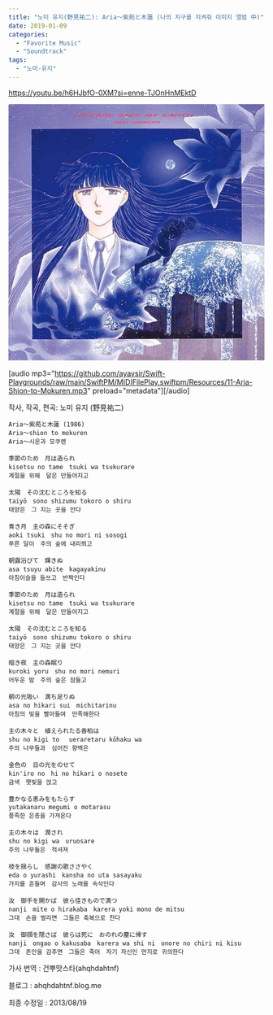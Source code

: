 ```yaml
---
title: "노미 유지(野見祐二): Aria～紫苑と木蓮 (나의 지구를 지켜줘 이미지 앨범 中)"
date: 2019-01-09
categories: 
  - "Favorite Music"
  - "Soundtrack"
tags: 
  - "노미-유지"
---
```


https://youtu.be/h6HJbfO-0XM?si=enne-TJOnHnMEktD

 ![](/assets/img/wp-content/uploads/2019/01/ab67616d0000b273aef364ab2bc2a223884cd28f.jpg)

\[audio mp3="https://github.com/ayaysir/Swift-Playgrounds/raw/main/SwiftPM/MIDIFilePlay.swiftpm/Resources/11-Aria-Shion-to-Mokuren.mp3" preload="metadata"\]\[/audio\]

작사, 작곡, 편곡: 노미 유지 (野見祐二)

```
Aria～紫苑と木蓮 (1986)
Aria～shion to mokuren
Aria～시온과 모쿠렌

季節のため　月は造られ
kisetsu no tame　tsuki wa tsukurare
계절을 위해　달은 만들어지고

太陽　その沈むところを知る
taiyō　sono shizumu tokoro o shiru
태양은　그 지는 곳을 안다

青き月　主の森にそそぎ
aoki tsuki　shu no mori ni sosogi
푸른 달이　주의 숲에 내리쬐고

朝露浴びて　輝きぬ
asa tsuyu abite　kagayakinu
아침이슬을 들쓰고　반짝인다

季節のため　月は造られ
kisetsu no tame　tsuki wa tsukurare
계절을 위해　달은 만들어지고

太陽　その沈むところを知る
taiyō　sono shizumu tokoro o shiru
태양은　그 지는 곳을 안다

暗き夜　主の森眠り
kuroki yoru　shu no mori nemuri
어두운 밤　주의 숲은 잠들고

朝の光吸い　満ち足りぬ
asa no hikari sui　michitarinu
아침의 빛을 빨아들여　만족해한다

主の木々と　植えられたる香柏は
shu no kigi to 　ueraretaru kōhaku wa
주의 나무들과　심어진 향백은

金色の　日の光をのせて
kin'iro no　hi no hikari o nosete
금색　햇빛을 얹고

豊かなる恵みをもたらす
yutakanaru megumi o motarasu
풍족한 은총을 가져온다

主の木々は　潤され
shu no kigi wa　uruosare
주의 나무들은　적셔져

枝を揺らし　感謝の歌ささやく
eda o yurashi　kansha no uta sasayaku
가지를 흔들며　감사의 노래를 속삭인다

汝　御手を開かば　彼ら佳きもので満つ
nanji　mite o hirakaba　karera yoki mono de mitsu
그대　손을 벌리면　그들은 축복으로 찬다

汝　御顔を隠さば　彼らは死に　おのれの塵に帰す
nanji　ongao o kakusaba　karera wa shi ni　onore no chiri ni kisu
그대　존안을 감추면　그들은 죽어　자기 자신인 먼지로 귀의한다
```

가사 번역 : 건뿌맛스타(ahqhdahtnf)

블로그 : ahqhdahtnf.blog.me

최종 수정일 : 2013/08/19
